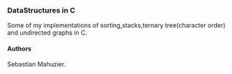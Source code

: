 ### DataStructures in C

Some of my implementations of sorting,stacks,ternary tree(character order) and undirected graphs in C.

#### Authors
Sebastian Mahuzier.
